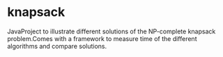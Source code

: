 # knapsack
JavaProject to illustrate different solutions of the NP-complete knapsack problem.Comes with a framework to measure time of the different algorithms and compare solutions.

